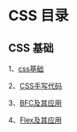 # CSS 目录

## CSS 基础

1、[css基础](./base.md)

2、[CSS手写代码](./codeCss.md)

3、[BFC及其应用](./BFC.md)

4、[Flex及其应用](./flex.md)